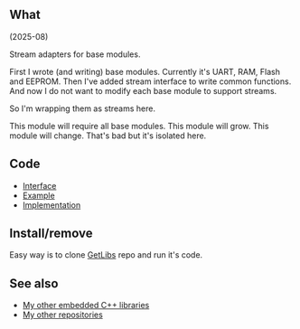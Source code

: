 ## What

(2025-08)

Stream adapters for base modules.

First I wrote (and writing) base modules. Currently it's UART,
RAM, Flash and EEPROM. Then I've added stream interface to
write common functions. And now I do not want to modify each
base module to support streams.

So I'm wrapping them as streams here.

This module will require all base modules. This module will grow.
This module will change. That's bad but it's isolated here.


## Code

* [Interface][Interface]
* [Example][Example]
* [Implementation][Implementation]


## Install/remove

Easy way is to clone [GetLibs][GetLibs] repo and run it's code.


## See also

* [My other embedded C++ libraries][Embedded]
* [My other repositories][Repos]


[Interface]: src/me_StreamsCollection.h
[Example]: examples/me_StreamsCollection/me_StreamsCollection.ino
[Implementation]: src/me_StreamsCollection.cpp

[GetLibs]: https://github.com/martin-eden/Embedded-Framework-GetLibs

[Embedded]: https://github.com/martin-eden/Embedded_Crafts/tree/master/Parts
[Repos]: https://github.com/martin-eden/contents
